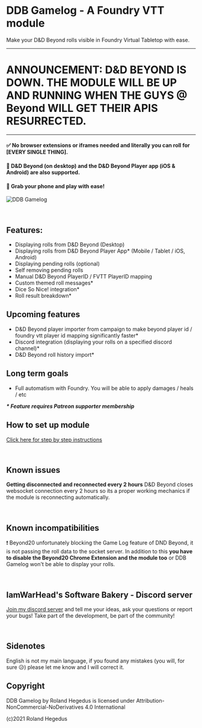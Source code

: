 # DDB Gamelog - A Foundry VTT module

Make your D&D Beyond rolls visible in Foundry Virtual Tabletop with ease. 

---

# ANNOUNCEMENT: D&D BEYOND IS DOWN. THE MODULE WILL BE UP AND RUNNING WHEN THE GUYS @ Beyond WILL GET THEIR APIS RESURRECTED.

---

#### ✅ No browser extensions or iframes needed and literally you can roll for [EVERY SINGLE THING].
#### :rocket: D&D Beyond (on desktop) and the D&D Beyond Player app (iOS & Android) are also supported. 
#### :iphone: Grab your phone and play with ease!


![DDB Gamelog](http://ddbgamelog.datapoint.hu/images/tutorial/demo1.gif)

&nbsp;

## Features:

- Displaying rolls from D&D Beyond (Desktop)
- Displaying rolls from D&D Beyond Player App* (Mobile / Tablet / iOS, Android)
- Displaying pending rolls (optional)
- Self removing pending rolls 
- Manual D&D Beyond PlayerID / FVTT PlayerID mapping
- Custom themed roll messages*
- Dice So Nice! integration*
- Roll result breakdown*

## Upcoming features

- D&D Beyond player importer from campaign to make beyond player id / foundry vtt player id mapping significantly faster*
- Discord integration (displaying your rolls on a specified discord channel)*
- D&D Beyond roll history import*

## Long term goals

- Full automatism with Foundry. You will be able to apply damages / heals / etc

___* Feature requires Patreon supporter membership___

## How to set up module

[Click here for step by step instructions](https://github.com/IamWarHead/ddb-game-log/wiki)

&nbsp;

## Known issues

**Getting disconnected and reconnected every 2 hours**
D&D Beyond closes websocket connection every 2 hours so its a proper working mechanics if the module is reconnecting automatically.

&nbsp;

## Known incompatibilities

:exclamation: Beyond20 unfortunately blocking the Game Log feature of DND Beyond, it is not passing the roll data to the socket server. In addition to this **you have to disable the Beyond20 Chrome Extension and the module too** or DDB Gamelog won't be able to display your rolls.

&nbsp;

## IamWarHead's Software Bakery - Discord server

[Join my discord server](https://discord.gg/HSTtrphyFg) and tell me your ideas, ask your questions or report your bugs! Take part of the development, be part of the community!

&nbsp;

## Sidenotes

English is not my main language, if you found any mistakes (you will, for sure 😥) please let me know and I will correct it.

## Copyright

DDB Gamelog by Roland Hegedus is licensed under Attribution-NonCommercial-NoDerivatives 4.0 International 

(c)2021 Roland Hegedus
